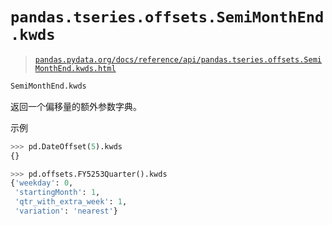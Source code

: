 # `pandas.tseries.offsets.SemiMonthEnd.kwds`

> [`pandas.pydata.org/docs/reference/api/pandas.tseries.offsets.SemiMonthEnd.kwds.html`](https://pandas.pydata.org/docs/reference/api/pandas.tseries.offsets.SemiMonthEnd.kwds.html)

```py
SemiMonthEnd.kwds
```

返回一个偏移量的额外参数字典。

示例

```py
>>> pd.DateOffset(5).kwds
{} 
```

```py
>>> pd.offsets.FY5253Quarter().kwds
{'weekday': 0,
 'startingMonth': 1,
 'qtr_with_extra_week': 1,
 'variation': 'nearest'} 
```
